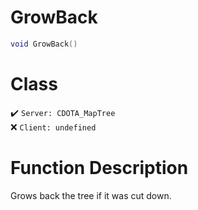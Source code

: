 # GrowBack
```lua
void GrowBack()
```
# Class
✔️ `Server: CDOTA_MapTree`  
❌ `Client: undefined`  

# Function Description
Grows back the tree if it was cut down.
